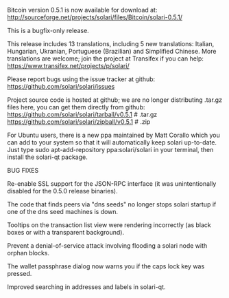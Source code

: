 Bitcoin version 0.5.1 is now available for download at:
http://sourceforge.net/projects/solari/files/Bitcoin/solari-0.5.1/

This is a bugfix-only release.

This release includes 13 translations, including 5 new translations:
Italian, Hungarian, Ukranian, Portuguese (Brazilian) and Simplified Chinese.
More translations are welcome; join the project at Transifex if you can help:
https://www.transifex.net/projects/p/solari/

Please report bugs using the issue tracker at github:
https://github.com/solari/solari/issues

Project source code is hosted at github; we are no longer
distributing .tar.gz files here, you can get them
directly from github:
https://github.com/solari/solari/tarball/v0.5.1  # .tar.gz
https://github.com/solari/solari/zipball/v0.5.1  # .zip

For Ubuntu users, there is a new ppa maintained by Matt Corallo which
you can add to your system so that it will automatically keep
solari up-to-date.  Just type
sudo apt-add-repository ppa:solari/solari
in your terminal, then install the solari-qt package.


BUG FIXES

Re-enable SSL support for the JSON-RPC interface (it was unintentionally
disabled for the 0.5.0 release binaries).

The code that finds peers via "dns seeds" no longer stops solari startup
if one of the dns seed machines is down.

Tooltips on the transaction list view were rendering incorrectly (as black boxes
or with a transparent background).

Prevent a denial-of-service attack involving flooding a solari node with
orphan blocks.

The wallet passphrase dialog now warns you if the caps lock key was pressed.

Improved searching in addresses and labels in solari-qt.
